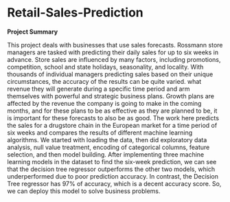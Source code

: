 # Retail-Sales-Prediction
**Project Summary**

This project deals with businesses that use sales forecasts. Rossmann store managers are tasked with predicting their daily sales for up to six weeks in advance. Store sales are influenced by many factors, including promotions, competition, school and state holidays, seasonality, and locality. With thousands of individual managers predicting sales based on their unique circumstances, the accuracy of the results can be quite varied. what revenue they will generate during a specific time period and arm themselves with powerful and strategic business plans. Growth plans are affected by the revenue the company is going to make in the coming months, and for these plans to be as effective as they are planned to be, it is important for these forecasts to also be as good. The work here predicts the sales for a drugstore chain in the European market for a time period of six weeks and compares the results of different machine learning algorithms.
We started with loading the data, then did exploratory data analysis, null value treatment, encoding of categorical columns, feature selection, and then model building. After implementing three machine learning models in the dataset to find the six-week prediction, we can see that the decision tree regressor outperforms the other two models, which underperformed due to poor prediction accuracy. In contrast, the Decision Tree regressor has 97% of accuracy, which is a decent accuracy score. So, we can deploy this model to solve business problems.
